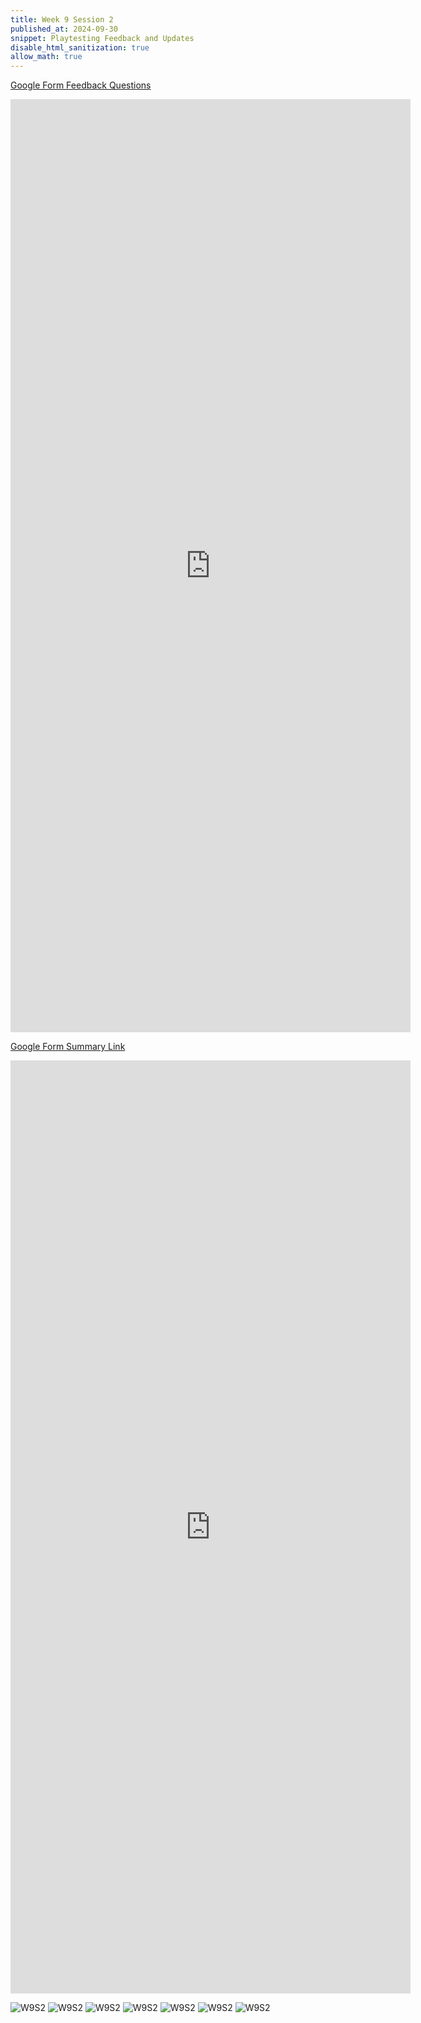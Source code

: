 ```yaml
---
title: Week 9 Session 2
published_at: 2024-09-30
snippet: Playtesting Feedback and Updates
disable_html_sanitization: true
allow_math: true
---
```


[Google Form Feedback Questions](https://forms.gle/riKT3rxyjBWJzx129)
<iframe src="https://docs.google.com/forms/d/e/1FAIpQLSerR1IMga0ccK9YZe5jM15l9c6DmIAruEbSJn2zlKZHSwBY4w/viewform?embedded=true" width="640" height="1493" frameborder="0" marginheight="0" marginwidth="0">Loading…</iframe>

[Google Form Summary Link](https://docs.google.com/forms/d/1hMiY869nCR_JEDWomDe7_Jdnmn2_3jNsWcBe6kzYubY/viewanalytics)
<iframe src="https://docs.google.com/forms/d/1hMiY869nCR_JEDWomDe7_Jdnmn2_3jNsWcBe6kzYubY/viewanalytics" width="640" height="1493" frameborder="0" marginheight="0" marginwidth="0">Loading…</iframe>

![W9S2](W9S2_1.png)
![W9S2](W9S2_2.png)
![W9S2](W9S2_3.png)
![W9S2](W9S2_4.png)
![W9S2](W9S2_5.png)
![W9S2](W9S2_7.png)
![W9S2](W9S2_6.png)